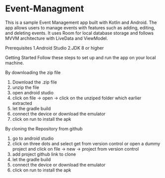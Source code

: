 # Event-Managment

This is a sample Event Management app built with Kotlin and Android. The app allows users to manage events with features such as adding, editing, and deleting events. It uses Room for local database storage and follows MVVM architecture with LiveData and ViewModel.


Prerequisites
1.Android Studio
2.JDK 8 or higher

Getting Started
Follow these steps to set up and run the app on your local machine.

By downloading the zip file
1. Download the .zip file
2. unzip the file
3. open android studio
4. click on file -> open -> click on the unziped folder which earlier extracted
5. let the gradle build
6. connect the device or download the emulator 
7. click on run to install the apk


By cloning the Repository from github
1. go to android studio
2. click on three dots and select get from version control or open a dummy project and click on file -> new -> project from version control
3. add project github link to clone
4. let the gradle build
5. connect the device or download the emulator
6. click on run to install the apk